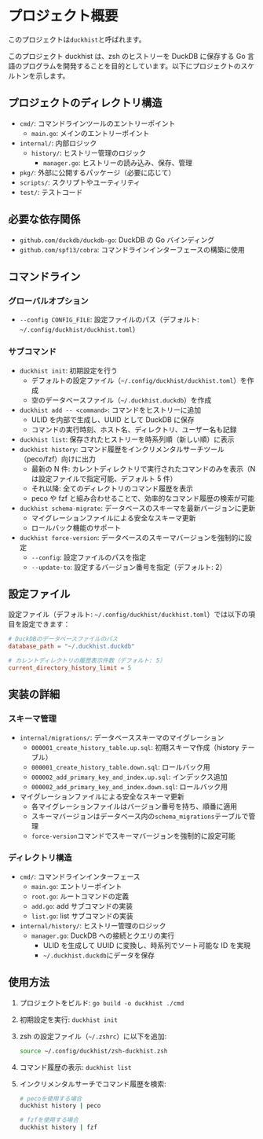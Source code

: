 # プロジェクト概要

このプロジェクトは`duckhist`と呼ばれます。

このプロジェクト duckhist は、zsh のヒストリーを DuckDB に保存する Go 言語のプログラムを開発することを目的としています。以下にプロジェクトのスケルトンを示します。

## プロジェクトのディレクトリ構造

- `cmd/`: コマンドラインツールのエントリーポイント
  - `main.go`: メインのエントリーポイント
- `internal/`: 内部ロジック
  - `history/`: ヒストリー管理のロジック
    - `manager.go`: ヒストリーの読み込み、保存、管理
- `pkg/`: 外部に公開するパッケージ（必要に応じて）
- `scripts/`: スクリプトやユーティリティ
- `test/`: テストコード

## 必要な依存関係

- `github.com/duckdb/duckdb-go`: DuckDB の Go バインディング
- `github.com/spf13/cobra`: コマンドラインインターフェースの構築に使用

## コマンドライン

### グローバルオプション

- `--config CONFIG_FILE`: 設定ファイルのパス（デフォルト: `~/.config/duckhist/duckhist.toml`）

### サブコマンド

- `duckhist init`: 初期設定を行う
  - デフォルトの設定ファイル（`~/.config/duckhist/duckhist.toml`）を作成
  - 空のデータベースファイル（`~/.duckhist.duckdb`）を作成
- `duckhist add -- <command>`: コマンドをヒストリーに追加
  - ULID を内部で生成し、UUID として DuckDB に保存
  - コマンドの実行時刻、ホスト名、ディレクトリ、ユーザー名も記録
- `duckhist list`: 保存されたヒストリーを時系列順（新しい順）に表示
- `duckhist history`: コマンド履歴をインクリメンタルサーチツール（peco/fzf）向けに出力
  - 最新の N 件: カレントディレクトリで実行されたコマンドのみを表示（N は設定ファイルで指定可能、デフォルト 5 件）
  - それ以降: 全てのディレクトリのコマンド履歴を表示
  - peco や fzf と組み合わせることで、効率的なコマンド履歴の検索が可能
- `duckhist schema-migrate`: データベースのスキーマを最新バージョンに更新
  - マイグレーションファイルによる安全なスキーマ更新
  - ロールバック機能のサポート
- `duckhist force-version`: データベースのスキーマバージョンを強制的に設定
  - `--config`: 設定ファイルのパスを指定
  - `--update-to`: 設定するバージョン番号を指定（デフォルト: 2）

## 設定ファイル

設定ファイル（デフォルト: `~/.config/duckhist/duckhist.toml`）では以下の項目を設定できます：

```toml
# DuckDBのデータベースファイルのパス
database_path = "~/.duckhist.duckdb"

# カレントディレクトリの履歴表示件数（デフォルト: 5）
current_directory_history_limit = 5
```

## 実装の詳細

### スキーマ管理

- `internal/migrations/`: データベーススキーマのマイグレーション
  - `000001_create_history_table.up.sql`: 初期スキーマ作成（history テーブル）
  - `000001_create_history_table.down.sql`: ロールバック用
  - `000002_add_primary_key_and_index.up.sql`: インデックス追加
  - `000002_add_primary_key_and_index.down.sql`: ロールバック用
- マイグレーションファイルによる安全なスキーマ更新
  - 各マイグレーションファイルはバージョン番号を持ち、順番に適用
  - スキーマバージョンはデータベース内の`schema_migrations`テーブルで管理
  - `force-version`コマンドでスキーマバージョンを強制的に設定可能

### ディレクトリ構造

- `cmd/`: コマンドラインインターフェース
  - `main.go`: エントリーポイント
  - `root.go`: ルートコマンドの定義
  - `add.go`: add サブコマンドの実装
  - `list.go`: list サブコマンドの実装
- `internal/history/`: ヒストリー管理のロジック
  - `manager.go`: DuckDB への接続とクエリの実行
    - ULID を生成して UUID に変換し、時系列でソート可能な ID を実現
    - `~/.duckhist.duckdb`にデータを保存

## 使用方法

1. プロジェクトをビルド: `go build -o duckhist ./cmd`
2. 初期設定を実行: `duckhist init`
3. zsh の設定ファイル（`~/.zshrc`）に以下を追加:
   ```zsh
   source ~/.config/duckhist/zsh-duckhist.zsh
   ```
4. コマンド履歴の表示: `duckhist list`
5. インクリメンタルサーチでコマンド履歴を検索:

   ```zsh
   # pecoを使用する場合
   duckhist history | peco

   # fzfを使用する場合
   duckhist history | fzf
   ```
